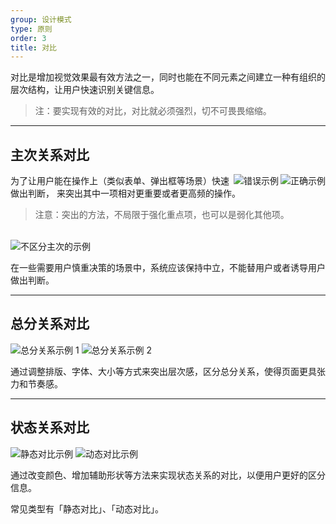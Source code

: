 ```yaml
---
group: 设计模式
type: 原则
order: 3
title: 对比
---
```


对比是增加视觉效果最有效方法之一，同时也能在不同元素之间建立一种有组织的层次结构，让用户快速识别关键信息。

> 注：要实现有效的对比，对比就必须强烈，切不可畏畏缩缩。

---

## 主次关系对比

<img class="preview-img good" align="right" alt="正确示例" src="https://gw.alipayobjects.com/zos/rmsportal/DXDSNzVmrVwVRJCTyaTH.png">
<img class="preview-img bad" align="right" alt="错误示例" src="https://gw.alipayobjects.com/zos/rmsportal/tMlELOuJrJrrYtTAbnlu.png">

为了让用户能在操作上（类似表单、弹出框等场景）快速做出判断， 来突出其中一项相对更重要或者更高频的操作。

> 注意：突出的方法，不局限于强化重点项，也可以是弱化其他项。

<br>

<img class="preview-img" alt="不区分主次的示例" description="「通过」和「驳回」都使用次按钮，系统保持中立。" src="https://gw.alipayobjects.com/zos/rmsportal/gniiMTPEHagxaelGBjAe.png">

在一些需要用户慎重决策的场景中，系统应该保持中立，不能替用户或者诱导用户做出判断。

---

## 总分关系对比

<img class="preview-img" alt="总分关系示例 1" src="https://gw.alipayobjects.com/zos/rmsportal/mGCufzQKHZvViwxAVPPY.png">

<img class="preview-img" alt="总分关系示例 2" src="https://gw.alipayobjects.com/zos/rmsportal/vQrVvLzKbGXbZotcaMVg.png">

通过调整排版、字体、大小等方式来突出层次感，区分总分关系，使得页面更具张力和节奏感。

---

## 状态关系对比

<img class="preview-img" alt="静态对比示例" description="用不同颜色点，来表明不同状态。" src="https://gw.alipayobjects.com/zos/rmsportal/PMVYKxaLBApJFyXAxkHy.png">

<img class="preview-img" alt="动态对比示例" description="鼠标悬停时，该项和其他项呈现出明显不同的视觉效果，响应用户操作。" src="https://gw.alipayobjects.com/zos/rmsportal/WXNjOhgQDMnNoieFrFMP.png">

通过改变颜色、增加辅助形状等方法来实现状态关系的对比，以便用户更好的区分信息。

常见类型有「静态对比」、「动态对比」。
